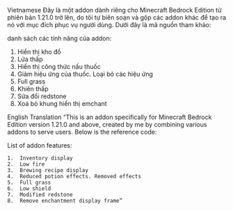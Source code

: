Vietnamese 
Đây là một addon dành riêng cho Minecraft Bedrock Edition từ phiên bản 1.21.0 trở lên, do tôi tự biên soạn và gộp các addon khác để tạo ra nó với mục đích phục vụ người dùng. Dưới đây là mã nguồn tham khảo:

danh sách các tính năng của addon:
  1.  Hiển thị kho đồ  
  2.  Lửa thấp  
  3.  Hiển thị công thức nấu thuốc  
  4.  Giảm hiệu ứng của thuốc. Loại bỏ các hiệu ứng  
  5.  Full grass  
  6.  Khiên thấp  
  7.  Sửa đổi redstone  
  8.  Xoá bỏ khung hiển thị emchant  

English Translation
“This is an addon specifically for Minecraft Bedrock Edition version 1.21.0 and above, created by me by combining various addons to serve users. Below is the reference code:

List of addon features:

	1.	Inventory display
	2.	Low fire
	3.	Brewing recipe display
	4.	Reduced potion effects. Removed effects
	5.	Full grass
	6.	Low shield
	7.	Modified redstone
	8.	Remove enchantment display frame”
